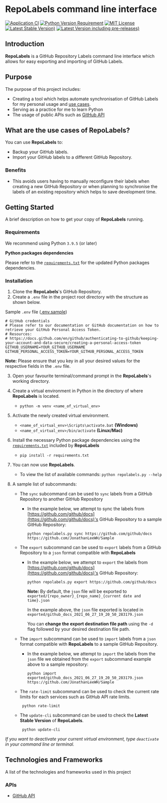 # RepoLabels command line interface

[![Application CI](https://github.com/lwhjon/repo-labels-cli/actions/workflows/app-test.yml/badge.svg)](https://github.com/lwhjon/repo-labels-cli/actions/workflows/app-test.yml)
[![Python Version Requirement](https://img.shields.io/badge/Python-%3E=_3.9.5-blue)](https://www.python.org/downloads/)
[![MIT License](https://img.shields.io/badge/License-MIT-blue)](https://github.com/lwhjon/repo-labels-cli/blob/master/LICENSE)
[![Latest Stable Version)](https://img.shields.io/github/v/release/lwhjon/repo-labels-cli?color=blue&label=Latest%20Stable%20Version)](https://github.com/lwhjon/repo-labels-cli/releases/latest)
[![Latest Version including pre-releases)](https://img.shields.io/github/v/release/lwhjon/repo-labels-cli?color=blue&include_prereleases&label=Latest%20Version%20%28including%20pre%20releases%29)](https://github.com/lwhjon/repo-labels-cli/releases)

## Introduction

**RepoLabels** is a GitHub Repository Labels command line interface which allows for easy exporting and importing of GitHub Labels.

## Purpose

The purpose of this project includes:

- Creating a tool which helps automate synchronisation of GitHub Labels for my personal usage and [use cases](#what-are-the-use-cases-of-repolabels).
- Serving as a practice for me to learn Python
- The usage of public APIs such as [GitHub API](https://docs.github.com/en/rest)

## What are the use cases of RepoLabels?

You can use **RepoLabels** to:

- Backup your GitHub labels.
- Import your GitHub labels to a different GitHub Repository.

### Benefits

- This avoids users having to manually reconfigure their labels when creating a new GitHub Repository or when planning to synchronise the labels of an existing repository which helps to save development time.

## Getting Started

A brief description on how to get your copy of **RepoLabels** running.

### Requirements

We recommend using Python `3.9.5` (or later)

**Python packages dependencies**

Please refer to the [`requirements.txt`](https://github.com/lwhjon/repo-labels-cli/blob/master/requirements.txt) for the updated Python packages dependencies.

### Installation

1. Clone the **RepoLabels**'s GitHub Repository.
2. Create a `.env` file in the project root directory with the structure as shown below.

Sample `.env` file ([.env.sample](https://github.com/lwhjon/repo-labels-cli/blob/master/.env.example))

```Shell
# GitHub credentials
# Please refer to our documentation or GitHub documentation on how to retrieve your GitHub Personal Access Token.
# Resources:
# https://docs.github.com/en/github/authenticating-to-github/keeping-your-account-and-data-secure/creating-a-personal-access-token
GITHUB_USERNAME=YOUR_GITHUB_USERNAME
GITHUB_PERSONAL_ACCESS_TOKEN=YOUR_GITHUB_PERSONAL_ACCESS_TOKEN
```

**Note:** Please ensure that you key in all your desired values for the respective fields in the `.env` file.

3. Open your favourite terminal/command prompt in the **RepoLabels**'s working directory.
4. Create a virtual environment in Python in the directory of where **RepoLabels** is located.
   - `python -m venv <name_of_virtual_env>`
5. Activate the newly created virtual environment.
   - `<name_of_virtual_env>\Scripts\activate.bat` **(Windows)**
   - `<name_of_virtual_env>/bin/activate` **(Linux/Mac)**
6. Install the necessary Python package dependencies using the [`requirements.txt`](https://github.com/lwhjon/repo-labels-cli/blob/master/requirements.txt) included by **RepoLabels**
   - `pip install -r requirements.txt`
7. You can now use **RepoLabels**.
   - To view the list of available commands: `python repolabels.py --help`
8. A sample list of subcommands:

   - The `sync` subcommand can be used to `sync` labels from a GitHub Repository to another GitHub Repository

     - In the example below, we attempt to sync the labels from [https://github.com/github/docs](https://github.com/github/docs)'s GitHub Repository to a sample GitHub Repository:

       ```Shell
       python repolabels.py sync https://github.com/github/docs https://github.com/JonathanLeeWH/Sample
       ```

   - The `export` subcommand can be used to `export` labels from a GitHub Repository to a `json` format compatible with **RepoLabels**

     - In the example below, we attempt to `export` the labels from [https://github.com/github/docs](https://github.com/github/docs)'s GitHub Repository:

       ```Shell
       python repolabels.py export https://github.com/github/docs
       ```

       **Note:** By default, the `json` file will be exported to `exported/{repo_owner}_{repo_name}_{current date and time}.json`

       In the example above, the `json` file exported is located in `exported/github_docs_2021_06_27_19_20_50_283179.json`

       You can **change the export destination file path** using the `-d` flag followed by your desired destination file path.

   - The `import` subcommand can be used to `import` labels from a `json` format compatible with **RepoLabels** to a sample GitHub Repository.

     - In the example below, we attempt to `import` the labels from the `json` file we obtained from the `export` subcommand example above to a sample repository:

       ```Shell
       python import exported/github_docs_2021_06_27_19_20_50_283179.json https://github.com/JonathanLeeWH/Sample
       ```

   - The `rate-limit` subcommand can be used to check the current rate limits for each services such as GitHub API rate limits.

     ```Shell
      python rate-limit
     ```

   - The `update-cli` subcommand can be used to check the **Latest Stable Version** of **RepoLabels**.

     ```Shell
      python update-cli
     ```

_If you want to deactivate your current virtual environment, type `deactivate` in your command line or terminal._

## Technologies and Frameworks

A list of the technologies and frameworks used in this project

### APIs

- [GitHub API](https://docs.github.com/en/rest)
